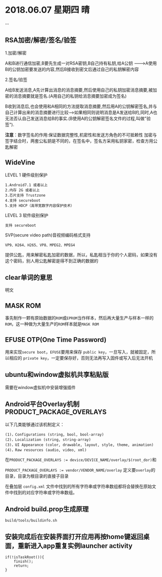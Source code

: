 # 2018.06.07 星期四 晴
--

## RSA加密/解密/签名/验签
1.加密/解密

A和B进行通信加密,B要先生成一对RSA密钥,B自己持有私钥,给A公钥 --->A使用B的公钥加密要发送的内容,然后B接收到密文后通过自己的私钥解密内容

2.签名/验签

A给B发送消息,A先计算出消息的消息摘要,然后使用自己的私钥加密消息摘要,被加密的消息摘要就是签名.(A用自己的私钥给消息摘要加密成为签名)

B收到消息后,也会使用和A相同的方法提取消息摘要,然后用A的公钥解密签名,并与自己计算出来的消息摘要进行比较-->如果相同则说明消息是A发送给B的,同时,A也无法否认自己发送消息给B的事实.(B使用A的公钥解密签名文件的过程,叫做"验签").

**注意**：数字签名的作用:保证数据完整性,机密性和发送方角色的不可抵赖性
加密与签字结合时，两套公私钥是不同的，在签名中，签名方采用私钥家密，检查方用公匙解密

## WideVine
LEVEL 1 硬件级别保护
```
1.Android7.1 或者以上
2.内存 2G 或者以上
3.芯片支持 Trustzone
4.支持 secureboot
5.支持 HDCP（高带宽数字内容保护技术）
```
LEVEL 3 软件级别保护
```
支持 secureboot
```
SVP(secure video path)音视频编码格式支持
```
VP9、H264、H265、VP8、MPEG2、MPEG4
```
提供公匙，用来解密私匙加密的数据，所以，私匙相当于你的个人密码，如果没有这个密码，别人用公匙解密是得不到正确的数据的

## clear单词的意思
明文

## MASK ROM
事先制作一颗有原始数据的`ROM`或`EPROM`当作样本，然后再大量生产与样本一样的`ROM`，这一种做为大量生产的`ROM`样本就是`MASK ROM`

## EFUSE OTP(One Time Password)
用来实现`secure boot`，`EFUSE`要用来保存 `public key`，一旦写入，就被固定，所以相应的 `private key`，一定要保存好，否则无法再写入固件或写入后无法开机

## ubuntu和window虚拟机共享粘贴版
需要在window虚拟机中安装增强插件

## Android平台Overlay机制 PRODUCT_PACKAGE_OVERLAYS
以下几类能够通过该机制定义：
```
(1)，Configurations (string, bool, bool-array)
(2)，Localization (string, string-array)
(3)，UI Appearance (color, drawable, layout, style, theme, animation)
(4)，Raw resources (audio, video, xml)
```
在`PRODUCT_PACKAGE_OVERLAYS := device/DEVICE_NAME/overlay/$(root_dor)`和

`PRODUCT_PACKAGE_OVERLAYS := vendor/VENDOR_NAME/overlay` 定义要`overlay`的目录，目录为根目录的直接子目录

在叠加层 `config.xml` 文件中找到的所有字符串或字符串数组都将会替换在原始文件中找到的对应字符串或字符串数组。

## Android build.prop生成原理
```
build/tools/buildinfo.sh
```

## 安装完成后在安装界面打开应用再按home键返回桌面，重新进入app重复实例launcher activity
```
if(!isTaskRoot()){
    finish();  
    return;
}
```